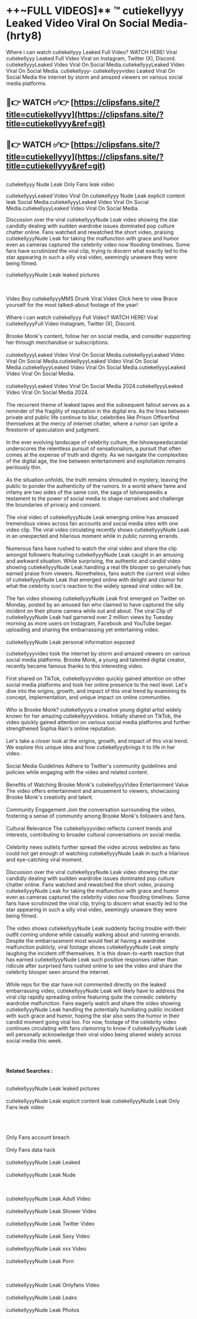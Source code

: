 #  ++~FULL VIDEOS]** ™ cutiekellyyy Leaked Video Viral On Social Media- (hrty8)

Where i can watch cutiekellyyy Leaked Full Video? WATCH HERE! Viral cutiekellyyy Leaked Full Video Viral on Instagram, Twitter (X), Discord.
cutiekellyyyLeaked Video Viral On Social Media.cutiekellyyyLeaked Video Viral On Social Media.
cutiekellyyy- cutiekellyyyvideo Leaked Viral On Social Media the internet by storm and amazed viewers on various social media platforms.



## 🔴👉 WATCH ✅👉 [https://clipsfans.site/?title=cutiekellyyy](https://clipsfans.site/?title=cutiekellyyy&ref=git)


## 🔴👉 WATCH ✅👉 [https://clipsfans.site/?title=cutiekellyyy](https://clipsfans.site/?title=cutiekellyyy&ref=git)
##


cutiekellyyy Nude Leak Only Fans leak video 


cutiekellyyyLeaked Video Viral On  cutiekellyyy Nude Leak explicit content leak Social Media.cutiekellyyyLeaked Video Viral On Social Media.cutiekellyyyLeaked Video Viral On Social Media.



Discussion over the viral cutiekellyyyNude Leak video showing the star candidly dealing with sudden wardrobe issues dominated pop culture chatter online. Fans watched and rewatched the short video, praising cutiekellyyyNude Leak for taking the malfunction with grace and humor even as cameras captured the celebrity video now flooding timelines. Some fans have scrutinized the viral clip, trying to discern what exactly led to the star appearing in such a silly viral video, seemingly unaware they were being filmed.


cutiekellyyyNude Leak leaked pictures


  <br>

  <br>
Video Boy cutiekellyyyMMS Drunk Viral.Video Click here to view Brace yourself for the most talked-about footage of the year!
<br><br>
Where i can watch cutiekellyyy Full Video? WATCH HERE! Viral cutiekellyyyFull Video Instagram, Twitter (X), Discord.
<br><br>
Brooke Monk's content, follow her on social media, and consider supporting her through merchandise or subscriptions.
<br><br>
cutiekellyyyLeaked Video Viral On Social Media.cutiekellyyyLeaked Video Viral On Social Media.cutiekellyyyLeaked Video Viral On Social Media.cutiekellyyyLeaked Video Viral On Social Media.cutiekellyyyLeaked Video Viral On Social Media.
<br><br>
cutiekellyyyLeaked Video Viral On Social Media 2024.cutiekellyyyLeaked Video Viral On Social Media 2024.
<br><br>
The recurrent theme of leaked tapes and the subsequent fallout serves as a reminder of the fragility of reputation in the digital era. As the lines between private and public life continue to blur, celebrities like Prison Officerfind themselves at the mercy of internet chatter, where a rumor can ignite a firestorm of speculation and judgment.
<br><br>
In the ever evolving landscape of celebrity culture, the Ishowspeedscandal underscores the relentless pursuit of sensationalism, a pursuit that often comes at the expense of truth and dignity. As we navigate the complexities of the digital age, the line between entertainment and exploitation remains perilously thin.
<br><br>
As the situation unfolds, the truth remains shrouded in mystery, leaving the public to ponder the authenticity of the rumors. In a world where fame and infamy are two sides of the same coin, the saga of Ishowspeedis a testament to the power of social media to shape narratives and challenge the boundaries of privacy and consent.
<br><br>
The viral video of cutiekellyyyNude Leak emerging online has amassed tremendous views across fan accounts and social media sites with one video clip. The viral video circulating recently shows cutiekellyyyNude Leak in an unexpected and hilarious moment while in public running errands.
<br><br>
Numerous fans have rushed to watch the viral video and share the clip amongst followers featuring cutiekellyyyNude Leak caught in an amusing and awkward situation. While surprising, the authentic and candid video showing cutiekellyyyNude Leak handling a real life blooper so genuinely has earned praise from viewers. Nonetheless, fans watch the current viral video of cutiekellyyyNude Leak that emerged online with delight and clamor for what the celebrity icon's reaction to the widely spread viral video will be.
<br><br>
The fan video showing cutiekellyyyNude Leak first emerged on Twitter on Monday, posted by an amused fan who claimed to have captured the silly incident on their phone camera while out and about. The viral Clip of cutiekellyyyNude Leak had garnered over 2 million views by Tuesday morning as more users on Instagram, Facebook and YouTube began uploading and sharing the embarrassing yet entertaining video.
<br><br>
cutiekellyyyNude Leak personal information exposed

cutiekellyyyvideo took the internet by storm and amazed viewers on various social media platforms. Brooke Monk, a young and talented digital creator, recently became famous thanks to this interesting video.
<br><br>
First shared on TikTok, cutiekellyyyvideo quickly gained attention on other social media platforms and took her online presence to the next level. Let's dive into the origins, growth, and impact of this viral trend by examining its concept, implementation, and unique impact on online communities.
<br><br>
Who is Brooke Monk? cutiekellyyyis a creative young digital artist widely known for her amazing cutiekellyyyvideos. Initially shared on TikTok, the video quickly gained attention on various social media platforms and further strengthened Sophia Rain's online reputation.
<br><br>
Let's take a closer look at the origins, growth, and impact of this viral trend. We explore this unique idea and how cutiekellyyybrings it to life in her video.
<br><br>
Social Media Guidelines Adhere to Twitter's community guidelines and policies while engaging with the video and related content.
<br><br>
Benefits of Watching Brooke Monk's cutiekellyyyVideo Entertainment Value The video offers entertainment and amusement to viewers, showcasing Brooke Monk's creativity and talent.
<br><br>
Community Engagement Join the conversation surrounding the video, fostering a sense of community among Brooke Monk's followers and fans.
<br><br>
Cultural Relevance The cutiekellyyyvideo reflects current trends and interests, contributing to broader cultural conversations on social media.
<br><br>
Celebrity news outlets further spread the video across websites as fans could not get enough of watching cutiekellyyyNude Leak in such a hilarious and eye-catching viral moment.
<br><br>
Discussion over the viral cutiekellyyyNude Leak video showing the star candidly dealing with sudden wardrobe issues dominated pop culture chatter online. Fans watched and rewatched the short video, praising cutiekellyyyNude Leak for taking the malfunction with grace and humor even as cameras captured the celebrity video now flooding timelines. Some fans have scrutinized the viral clip, trying to discern what exactly led to the star appearing in such a silly viral video, seemingly unaware they were being filmed.
<br><br>
The video shows cutiekellyyyNude Leak suddenly facing trouble with their outfit coming undone while casually walking about and running errands. Despite the embarrassment most would feel at having a wardrobe malfunction publicly, viral footage shows cutiekellyyyNude Leak simply laughing the incident off themselves. It is this down-to-earth reaction that has earned cutiekellyyyNude Leak such positive responses rather than ridicule after surprised fans rushed online to see the video and share the celebrity blooper seen around the internet.
<br><br>
While reps for the star have not commented directly on the leaked embarrassing video, cutiekellyyyNude Leak will likely have to address the viral clip rapidly spreading online featuring quite the comedic celebrity wardrobe malfunction. Fans eagerly watch and share the video showing cutiekellyyyNude Leak handling the potentially humiliating public incident with such grace and humor, hoping the star also sees the humor in their candid moment going viral too. For now, footage of the celebrity video continues circulating with fans clamoring to know if cutiekellyyyNude Leak will personally acknowledge their viral video being shared widely across social media this week.
<br><br>

<br><br>
<strong>Related Searches :</strong>
<br><br>

cutiekellyyyNude Leak leaked pictures
<br><br>
cutiekellyyyNude Leak explicit content leak
cutiekellyyyNude Leak Only Fans leak video
<br><br>

<br><br>
Only Fans account breach
<br><br>
Only Fans data hack
<br><br>
cutiekellyyyNude Leak Leaked
<br><br>
cutiekellyyyNude Leak Nude

<br><br>
cutiekellyyyNude Leak Adult Video
<br><br>
cutiekellyyyNude Leak Shower Video
<br><br>
cutiekellyyyNude Leak Twitter Video
<br><br>
cutiekellyyyNude Leak Sexy Video
<br><br>
cutiekellyyyNude Leak xxx Video
<br><br>
cutiekellyyyNude Leak Porn

<br><br>
cutiekellyyyNude Leak Onlyfans Video
<br><br>
cutiekellyyyNude Leak Leaks
<br><br>
cutiekellyyyNude Leak Photos